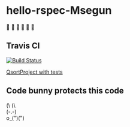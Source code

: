 # hello-rspec-Msegun
 :rabbit: :rabbit: :rabbit: :rabbit: :rabbit: :rabbit:
## Travis CI
[![Build Status](https://travis-ci.org/my-rspec/hello-rspec-Msegun.svg?branch=master)](https://travis-ci.org/my-rspec/hello-rspec-Msegun)

[QsortProject with tests](ProjectQsort/)

## Code bunny protects this code
(\ (\   
  (-.-)  
  o_(")(")
